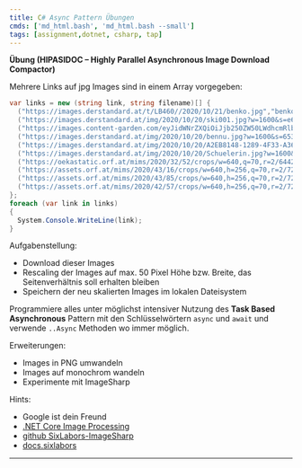 ```yaml
---
title: C# Async Pattern Übungen
cmds: ['md_html.bash', 'md_html.bash --small']
tags: [assignment,dotnet, csharp, tap]
---
```


**Übung (HIPASIDOC – Highly Parallel Asynchronous Image Download Compactor)**

Mehrere Links auf jpg Images sind in einem Array vorgegeben:

```csharp
var links = new (string link, string filename)[] {
  ("https://images.derstandard.at/t/LB460//2020/10/21/benko.jpg","benko.jpg"),
  ("https://images.derstandard.at/img/2020/10/20/ski001.jpg?w=1600&s=e637ad20","ski001.jpg"),
  ("https://images.content-garden.com/eyJidWNrZXQiOiJjb250ZW50LWdhcmRlbi1jZG4tcHJvZHVjdGlvbiIsImtleSI6ImltYWdlc1wvOGEzYTUzYzYtYWZiYi00ZWIyLWFhNzctYTYwZTY1YzEyZTNlXC9Wb2ktZ3VhdC1pU3RvY2stU2ltb25Ta2FmYXIuanBnIiwiZWRpdHMiOnsiZXh0cmFjdCI6eyJsZWZ0IjowLCJ0b3AiOjU0LCJ3aWR0aCI6OTYwLCJoZWlnaHQiOjYzN30sInJlc2l6ZSI6eyJ3aWR0aCI6OTYwLCJoZWlnaHQiOjYzN319fQ==","field.jpg"),
  ("https://images.derstandard.at/img/2020/10/20/bennu.jpg?w=1600&s=653876a3","bennu.jpg"),
  ("https://images.derstandard.at/img/2020/10/20/A2EB8148-1289-4F33-A363-8A8306BACF87.jpg?w=1600&s=4a868c8a","delfin.jpg"),
  ("https://images.derstandard.at/img/2020/10/20/Schuelerin.jpg?w=1600&s=1b681c6c","schueleron.jpg"),
  ("https://oekastatic.orf.at/mims/2020/32/52/crops/w=640,q=70,r=2/644241_opener_221652_apasteiermark_prozess_gegen_praesidentin_des_sogenannten_staatenbundes_.jpg?s=964e0fd6c05897a7fbeeb0870568b7eb77af2270","gericht.jpg"),
  ("https://assets.orf.at/mims/2020/43/16/crops/w=640,h=256,q=70,r=2/727463_opener_252416_eu_agrarreform_einigung_gy.jpg?s=d662dab066a7979af61e578486b3c674d2870b23","agrar.jpg"),
  ("https://assets.orf.at/mims/2020/43/85/crops/w=640,h=256,q=70,r=2/727615_opener_252485_ibiza_u_ausschuss_211020_006_luk.jpg?s=947af38322a1edb205be5938dd8798d3ba1e824a","benko2.jpg"),
  ("https://assets.orf.at/mims/2020/42/57/crops/w=640,h=256,q=70,r=2/721105_opener_250157_us_wahl_briefwahl_fleckerlteppich_ap.jpg?s=da8cc2053beadf062235202363dd1a81351acaff","ballot.jpg"),
};
foreach (var link in links)
{
  System.Console.WriteLine(link);
}
```



Aufgabenstellung:

- Download dieser Images
- Rescaling der Images auf max. 50 Pixel Höhe bzw. Breite, das Seitenverhältnis soll erhalten bleiben
- Speichern der neu skalierten Images im lokalen Dateisystem

Programmiere alles unter möglichst intensiver Nutzung des **Task Based Asynchronous** Pattern mit den Schlüsselwörtern `async`  und  `await` und verwende `..Async` Methoden wo immer möglich.



Erweiterungen:

- Images in PNG umwandeln
- Images auf monochrom wandeln
- Experimente mit ImageSharp



Hints:

- Google ist dein Freund
- [.NET Core Image Processing](https://devblogs.microsoft.com/dotnet/net-core-image-processing/)
- [github SixLabors-ImageSharp](https://github.com/SixLabors/ImageSharp)
- [docs.sixlabors](https://docs.sixlabors.com/articles/imagesharp/)







---

